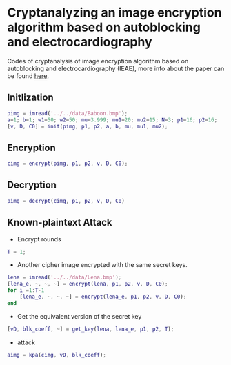 # Cryptanalyzing an image encryption algorithm based on autoblocking and electrocardiography

Codes of cryptanalysis of image encryption algorithm based on autoblocking and electrocardiography (IEAE), more info about the paper can be found [here](https://arxiv.org/abs/1711.01858).

## Initlization
```matlab
pimg = imread('../../data/Baboon.bmp');
a=1; b=1; w1=50; w2=50; mu=3.999; mu1=20; mu2=15; N=3; p1=16; p2=16;
[v, D, C0] = init(pimg, p1, p2, a, b, mu, mu1, mu2);
```

## Encryption
```matlab
cimg = encrypt(pimg, p1, p2, v, D, C0);
```

## Decryption
```matlab
pimg = decrypt(cimg, p1, p2, v, D, C0)
```

## Known-plaintext Attack
- Encrypt rounds

```matlab
T = 1;
```

- Another cipher image encrypted with the same secret keys.

```matlab
lena = imread('../../data/Lena.bmp');
[lena_e, ~, ~, ~] = encrypt(lena, p1, p2, v, D, C0);
for i =1:T-1
    [lena_e, ~, ~, ~] = encrypt(lena_e, p1, p2, v, D, C0);
end
```

- Get the equivalent version of the secret key

```matlab
[vD, blk_coeff, ~] = get_key(lena, lena_e, p1, p2, T);
```

- attack

```matlab
aimg = kpa(cimg, vD, blk_coeff);
```
